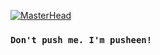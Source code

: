  [![MasterHead](https://github.com/summeringrid/WebDev/blob/main/BasicHTML/images/coding_pusheen.gif)](https://github.com/summeringrid)

### `Don't push me. I'm pusheen!`
